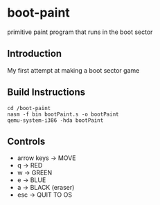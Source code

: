 # boot-paint
primitive paint program that runs in the boot sector

<h2>Introduction</h2>

My first attempt at making a boot sector game

<h2>Build Instructions</h2>

```
cd /boot-paint
nasm -f bin bootPaint.s -o bootPaint
qemu-system-i386 -hda bootPaint
```

<h2>Controls</h2>

* arrow keys  -> MOVE
* q           -> RED
* w           -> GREEN
* e           -> BLUE
* a           -> BLACK (eraser)
* esc         -> QUIT TO OS
